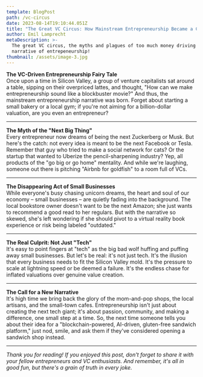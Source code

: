 ```yaml
---
template: BlogPost
path: /vc-circus
date: 2023-08-14T19:10:44.051Z
title: "The Great VC Circus: How Mainstream Entrepreneurship Became a Comedy Show"
author: Emil Lamprecht
metaDescription: >-
  The great VC circus, the myths and plagues of too much money driving the
  narrative of entrepeneurship!
thumbnail: /assets/image-3.jpg
---
```


**The VC-Driven Entrepreneurship Fairy Tale**\
Once upon a time in Silicon Valley, a group of venture capitalists sat around a table, sipping on their overpriced lattes, and thought, "How can we make entrepreneurship sound like a blockbuster movie?" And thus, the mainstream entrepreneurship narrative was born. Forget about starting a small bakery or a local gym; if you're not aiming for a billion-dollar valuation, are you even an entrepreneur?

---

**The Myth of the "Next Big Thing"**\
Every entrepreneur now dreams of being the next Zuckerberg or Musk. But here's the catch: not every idea is meant to be the next Facebook or Tesla. Remember that guy who tried to make a social network for cats? Or the startup that wanted to Uberize the pencil-sharpening industry? Yep, all products of the "go big or go home" mentality. And while we're laughing, someone out there is pitching "Airbnb for goldfish" to a room full of VCs.

---

**The Disappearing Act of Small Businesses**\
While everyone's busy chasing unicorn dreams, the heart and soul of our economy – small businesses – are quietly fading into the background. The local bookstore owner doesn't want to be the next Amazon; she just wants to recommend a good read to her regulars. But with the narrative so skewed, she's left wondering if she should pivot to a virtual reality book experience or risk being labeled "outdated."

---

**The Real Culprit: Not Just "Tech"**\
It's easy to point fingers at "tech" as the big bad wolf huffing and puffing away small businesses. But let's be real: it's not just tech. It's the illusion that every business needs to fit the Silicon Valley mold. It's the pressure to scale at lightning speed or be deemed a failure. It's the endless chase for inflated valuations over genuine value creation.

---

**The Call for a New Narrative**\
It's high time we bring back the glory of the mom-and-pop shops, the local artisans, and the small-town cafes. Entrepreneurship isn't just about creating the next tech giant; it's about passion, community, and making a difference, one small step at a time. So, the next time someone tells you about their idea for a "blockchain-powered, AI-driven, gluten-free sandwich platform," just nod, smile, and ask them if they've considered opening a sandwich shop instead.

---

_Thank you for reading! If you enjoyed this post, don't forget to share it with your fellow entrepreneurs and VC enthusiasts. And remember, it's all in good fun, but there's a grain of truth in every joke._
